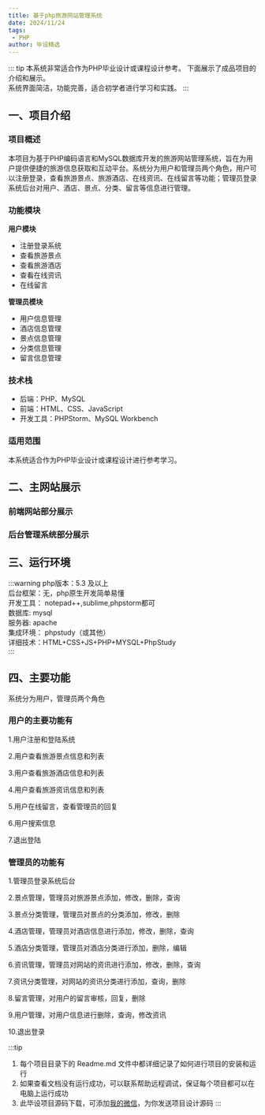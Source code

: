 ```yaml
---
title: 基于php旅游网站管理系统
date: 2024/11/24
tags:
 - PHP
author: 毕设精选
---
```


::: tip
本系统非常适合作为PHP毕业设计或课程设计参考。 
下面展示了成品项目的介绍和展示。  
系统界面简洁，功能完善，适合初学者进行学习和实践。
::: 

## 一、项目介绍
### 项目概述
本项目为基于PHP编码语言和MySQL数据库开发的旅游网站管理系统，旨在为用户提供便捷的旅游信息获取和互动平台。系统分为用户和管理员两个角色，用户可以注册登录，查看旅游景点、旅游酒店、在线资讯、在线留言等功能；管理员登录系统后台对用户、酒店、景点、分类、留言等信息进行管理。

### 功能模块
**用户模块**
- 注册登录系统
- 查看旅游景点
- 查看旅游酒店
- 查看在线资讯
- 在线留言

**管理员模块**
- 用户信息管理
- 酒店信息管理
- 景点信息管理
- 分类信息管理
- 留言信息管理

### 技术栈
- 后端：PHP、MySQL
- 前端：HTML、CSS、JavaScript
- 开发工具：PHPStorm、MySQL Workbench

### 适用范围
本系统适合作为PHP毕业设计或课程设计进行参考学习。

## 二、主网站展示

### 前端网站部分展示

<Swiper :items="['https://img.liugezhou.online/bishe/php-tourist/1.png','https://img.liugezhou.online/bishe/php-tourist/2.png','https://img.liugezhou.online/bishe/php-tourist/3.png','https://img.liugezhou.online/bishe/php-tourist/4.png','https://img.liugezhou.online/bishe/php-tourist/5.png']"/>

### 后台管理系统部分展示

<Swiper :items="['https://img.liugezhou.online/bishe/php-tourist/6.png','https://img.liugezhou.online/bishe/php-tourist/7.png','https://img.liugezhou.online/bishe/php-tourist/8.png','https://img.liugezhou.online/bishe/php-tourist/9.png','https://img.liugezhou.online/bishe/php-tourist/10.png','https://img.liugezhou.online/bishe/php-tourist/11.png']"/>

## 三、运行环境
:::warning
php版本：5.3 及以上     
后台框架：无，php原生开发简单易懂     
开发工具： notepad++,sublime,phpstorm都可     
数据库: mysql   
服务器: apache    
集成环境： phpstudy（或其他）   
详细技术：HTML+CSS+JS+PHP+MYSQL+PhpStudy    
:::

## 四、主要功能
系统分为用户，管理员两个角色

### 用户的主要功能有

1.用户注册和登陆系统

2.用户查看旅游景点信息和列表

3.用户查看旅游酒店信息和列表

4.用户查看旅游资讯信息和列表

5.用户在线留言，查看管理员的回复

6.用户搜索信息

7.退出登陆


### 管理员的功能有

1.管理员登录系统后台

2.景点管理，管理员对旅游景点添加，修改，删除，查询

3.景点分类管理，管理员对景点的分类添加，修改，删除

4.酒店管理，管理员对酒店信息进行添加，修改，删除，查询

5.酒店分类管理，管理员对酒店分类进行添加，删除，编辑

6.资讯管理，管理员对网站的资讯进行添加，修改，删除，查询

7.资讯分类管理，对网站的资讯分类进行添加，查询，删除

8.留言管理，对用户的留言审核，回复，删除

9.用户管理，对用户信息进行删除，查询，修改资讯

10.退出登录

:::tip
1. 每个项目目录下的 Readme.md 文件中都详细记录了如何进行项目的安装和运行
2. 如果查看文档没有运行成功，可以联系帮助远程调试，保证每个项目都可以在电脑上运行成功
3. 此毕设项目源码下载，可添加[我的微信](https://img.liugezhou.online/common/wx_ztz.jpg)，为你发送项目设计源码
:::